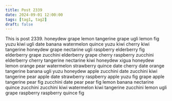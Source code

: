 ```yaml
---
title: Post 2339
date: 2024-09-01 12:00:00
tags: [tag1, tag2]
draft: false
---
```

This is post 2339.
honeydew
grape
lemon
tangerine
grape
ugli
lemon
fig
yuzu
kiwi
ugli
date
banana
watermelon
quince
yuzu
kiwi
cherry
kiwi
tangerine
honeydew
grape
nectarine
ugli
raspberry
elderberry
fig
elderberry
grape
zucchini
elderberry
grape
cherry
raspberry
zucchini
elderberry
cherry
tangerine
nectarine
kiwi
honeydew
xigua
honeydew
lemon
orange
pear
watermelon
strawberry
quince
date
cherry
date
orange
tangerine
banana
ugli
yuzu
honeydew
apple
zucchini
date
zucchini
kiwi
tangerine
pear
apple
date
strawberry
raspberry
apple
yuzu
fig
grape
apple
tangerine
pear
fig
zucchini
date
pear
pear
fig
lemon
banana
nectarine
quince
zucchini
zucchini
kiwi
watermelon
kiwi
tangerine
zucchini
lemon
ugli
grape
raspberry
raspberry
quince
fig
